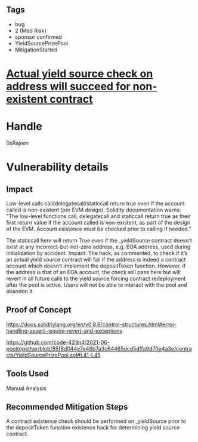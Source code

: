 ## Tags

- bug
- 2 (Med Risk)
- sponsor confirmed
- YieldSourcePrizePool
- MitigationStarted

# [Actual yield source check on address will succeed for non-existent contract](https://github.com/code-423n4/2021-06-pooltogether-findings/issues/59) 

# Handle

0xRajeev


# Vulnerability details

## Impact

Low-level calls call/delegatecall/staticcall return true even if the account called is non-existent (per EVM design). Solidity documentation warns: "The low-level functions call, delegatecall and staticcall return true as their first return value if the account called is non-existent, as part of the design of the EVM. Account existence must be checked prior to calling if needed.”

The staticcall here will return True even if the _yieldSource contract doesn't exist at any incorrect-but-not-zero address, e.g. EOA address, used during initialization by accident.
Impact: The hack, as commented, to check if it’s an actual yield source contract will fail if the address is indeed a contract account which doesn’t implement the depositToken function. However, if the address is that of an EOA account, the check will pass here but will revert in all future calls to the yield source forcing contract redeployment after the pool is active. Users will not be able to interact with the pool and abandon it.

## Proof of Concept

https://docs.soliditylang.org/en/v0.8.6/control-structures.html#error-handling-assert-require-revert-and-exceptions

https://github.com/code-423n4/2021-06-pooltogether/blob/85f8d044e7e46b7a3c64465dcd5dffa9d70e4a3e/contracts/YieldSourcePrizePool.sol#L41-L45

## Tools Used

Manual Analysis

## Recommended Mitigation Steps

A contract existence check should be performed on _yieldSource prior to the depositToken function existence hack for determining yield source contract.

